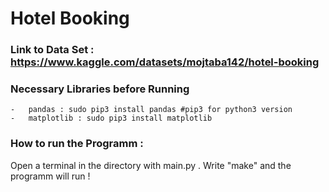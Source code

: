 # Hotel Booking 

### Link to Data Set :  https://www.kaggle.com/datasets/mojtaba142/hotel-booking

### Necessary Libraries before Running  
    -   pandas : sudo pip3 install pandas #pip3 for python3 version
    -   matplotlib : sudo pip3 install matplotlib 

### How to run the Programm :
Open a terminal in the directory with main.py . 
Write "make" and the programm will run !
